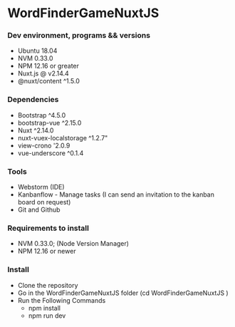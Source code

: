 # WordFinderGameNuxtJS

### Dev environment, programs && versions

  - Ubuntu 18.04
  - NVM 0.33.0 
  - NPM 12.16 or greater
  - Nuxt.js @ v2.14.4 
  - @nuxt/content ^1.5.0

### Dependencies

  - Bootstrap ^4.5.0 
  - bootstrap-vue ^2.15.0 
  - Nuxt ^2.14.0
  - nuxt-vuex-localstorage ^1.2.7" 
  - view-crono '2.0.9 
  - vue-underscore ^0.1.4 

### Tools

  - Webstorm (IDE)
  - Kanbanflow - Manage tasks (I can send an invitation to the kanban board on request)
  - Git and Github

### Requirements to install
   - NVM 0.33.0;  (Node Version Manager)
   - NPM 12.16 or newer

### Install
   - Clone the repository
   - Go in the WordFinderGameNuxtJS folder (cd WordFinderGameNuxtJS )
   - Run the Following Commands
      - npm install
      - npm run dev
